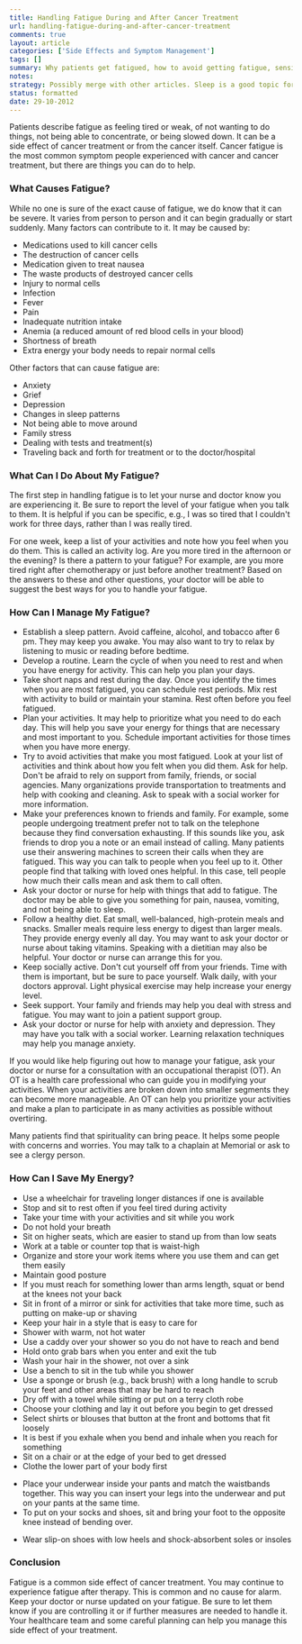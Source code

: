 ```yaml
---
title: Handling Fatigue During and After Cancer Treatment 
url: handling-fatigue-during-and-after-cancer-treatment
comments: true
layout: article
categories: ['Side Effects and Symptom Management']
tags: []
summary: Why patients get fatigued, how to avoid getting fatigue, sensible sleep habits, activity planning, social activities, support groups, how to save energy. 
notes:
strategy: Possibly merge with other articles. Sleep is a good topic for a podcast.  (Rethink? No. Some re-writing? Yes. Graphics or diagrams? No. Photography? No. Podcast or audio? Yes. Video? No)
status: formatted 
date: 29-10-2012
---
```

Patients describe fatigue as feeling tired or weak, of not wanting to do things, not being able to concentrate, or being slowed down. It can be a side effect of cancer treatment or from the cancer itself. Cancer fatigue is the most common symptom people experienced with cancer and cancer treatment, but there are things you can do to help. 

### What Causes Fatigue?
While no one is sure of the exact cause of fatigue, we do know that it can be severe. It varies from person to person and it can begin gradually or start suddenly. Many factors can contribute to it. It may be caused by: 

* Medications used to kill cancer cells
* The destruction of cancer cells
* Medication given to treat nausea
* The waste products of destroyed cancer cells
* Injury to normal cells 
* Infection
* Fever
* Pain
* Inadequate nutrition intake
* Anemia (a reduced amount of red blood cells in your blood)
* Shortness of breath
* Extra energy your body needs to repair normal cells

Other factors that can cause fatigue are:
 
* Anxiety
* Grief
* Depression 
* Changes in sleep patterns
* Not being able to move around
* Family stress
* Dealing with tests and treatment(s)
* Traveling back and forth for treatment or to the doctor/hospital

### What Can I Do About My Fatigue?
The first step in handling fatigue is to let your nurse and doctor know you are experiencing it. Be sure to report the level of your fatigue when you talk to them. It is helpful if you can be specific, e.g., I was so tired that I couldn't work for three days, rather than I was really tired. 

For one week, keep a list of your activities and note how you feel when you do them. This is called an activity log. Are you more tired in the afternoon or the evening? Is there a pattern to your fatigue? For example, are you more tired right after chemotherapy or just before another treatment? Based on the answers to these and other questions, your doctor will be able to suggest the best ways for you to handle your fatigue. 

### How Can I Manage My Fatigue?

* Establish a sleep pattern. 
Avoid caffeine, alcohol, and tobacco after 6 pm. They may keep you awake. You may also want to try to relax by listening to music or reading before bedtime. 
* Develop a routine. Learn the cycle of when you need to rest and when you have energy for activity. This can help you plan your days.
* Take short naps and rest during the day. Once you identify the times when you are most fatigued, you can schedule rest periods. Mix rest with activity to build or maintain your stamina. Rest often before you feel fatigued. 
* Plan your activities. It may help to prioritize what you need to do each day. This will help you save your energy for things that are necessary and most important to you. Schedule important activities for those times when you have more energy.
* Try to avoid activities that make you most fatigued. Look at your list of activities and think about how you felt when you did them. Ask for help. Don't be afraid to rely on support from family, friends, or social agencies. Many organizations provide transportation to treatments and help with cooking and cleaning. Ask to speak with a social worker for more information. 
* Make your preferences known to friends and family. For example, some people undergoing treatment prefer not to talk on the telephone because they find conversation exhausting. If this sounds like you, ask friends to drop you a note or an email instead of calling. Many patients use their answering machines to screen their calls when they are fatigued. This way you can talk to people when you feel up to it. Other people find that talking with loved ones helpful. In this case, tell people how much their calls mean and ask them to call often. 
* Ask your doctor or nurse for help with things that add to fatigue. The doctor may be able to give you something for pain, nausea, vomiting, and not being able to sleep.
* Follow a healthy diet. Eat small, well-balanced, high-protein meals and snacks. Smaller meals require less energy to digest than larger meals. They provide energy evenly all day. You may want to ask your doctor or nurse about taking vitamins. Speaking with a dietitian may also be helpful. Your doctor or nurse can arrange this for you.
* Keep socially active. Don't cut yourself off from your friends. Time with them is important, but be sure to pace yourself. 
Walk daily, with your doctors approval. Light physical exercise may help increase your energy level. 
* Seek support. Your family and friends may help you deal with stress and fatigue. You may want to join a patient support group. 
* Ask your doctor or nurse for help with anxiety and depression. They may have you talk with a social worker. Learning relaxation techniques may help you manage anxiety.

If you would like help figuring out how to manage your fatigue, ask your doctor or nurse for a consultation with an occupational therapist (OT). An OT is a health care professional who can guide you in modifying your activities. When your activities are broken down into smaller segments they can become more manageable. An OT can help you prioritize your activities and make a plan to participate in as many activities as possible without overtiring.

Many patients find that spirituality can bring peace. It helps some people with concerns and worries. You may talk to a chaplain at Memorial or ask to see a clergy person. 

### How Can I Save My Energy?
* Use a wheelchair for traveling longer distances if one is available
* Stop and sit to rest often if you feel tired during activity 
* Take your time with your activities and sit while you work 
* Do not hold your breath
* Sit on higher seats, which are easier to stand up from than low seats
* Work at a table or counter top that is waist-high 
* Organize and store your work items where you use them and can get them easily 
* Maintain good posture
* If you must reach for something lower than arms length, squat or bend at the knees not your back
* Sit in front of a mirror or sink for activities that take more time, such as putting on make-up or shaving
* Keep your hair in a style that is easy to care for 
* Shower with warm, not hot water
* Use a caddy over your shower so you do not have to reach and bend
* Hold onto grab bars when you enter and exit the tub
* Wash your hair in the shower, not over a sink
* Use a bench to sit in the tub while you shower
* Use a sponge or brush (e.g., back brush) with a long handle to scrub your feet and other areas that may be hard to reach
* Dry off with a towel while sitting or put on a terry cloth robe
* Choose your clothing and lay it out before you begin to get dressed
* Select shirts or blouses that button at the front and bottoms that fit loosely
* It is best if you exhale when you bend and inhale when you reach for something 
* Sit on a chair or at the edge of your bed to get dressed
* Clothe the lower part of your body first 
- Place your underwear inside your pants and match the waistbands together. This way you can insert your legs into the underwear and put on your pants at the same time. 
- To put on your socks and shoes, sit and bring your foot to the opposite knee instead of bending over.
* Wear slip-on shoes with low heels and shock-absorbent soles or insoles

### Conclusion
Fatigue is a common side effect of cancer treatment. You may continue to experience fatigue after therapy. This is common and no cause for alarm. Keep your doctor or nurse updated on your fatigue. Be sure to let them know if you are controlling it or if further measures are needed to handle it. Your healthcare team and some careful planning can help you manage this side effect of your treatment. 